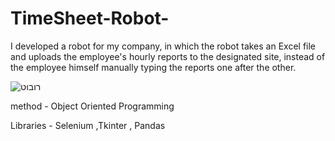 # TimeSheet-Robot-

I developed a robot for my company, in which the robot takes an Excel file and uploads the employee's hourly reports
to the designated site, instead of the employee himself manually typing the reports one after the other.


![רובוט](https://user-images.githubusercontent.com/50213140/127783487-7ca37f3b-b2c1-4e5e-b9fd-f086cac568ba.PNG)


method - Object Oriented Programming

Libraries - Selenium ,Tkinter , Pandas
